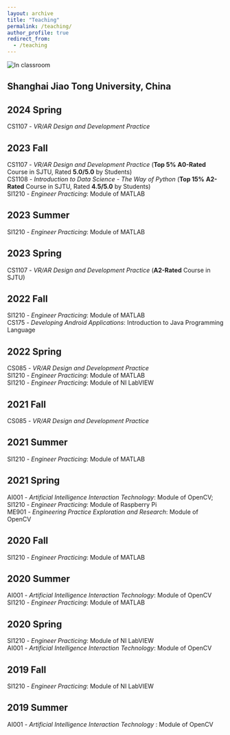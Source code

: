 ```yaml
---
layout: archive
title: "Teaching"
permalink: /teaching/
author_profile: true
redirect_from:
  - /teaching
---
```


![In classroom](/images/teaching.jpg)

<!--## Undergraduate courses-->
## Shanghai Jiao Tong University, China

## 2024 Spring
CS1107 - *VR/AR Design and Development Practice* <br> 

## 2023 Fall 
CS1107 - *VR/AR Design and Development Practice* (**Top 5%** **A0-Rated** Course in SJTU, Rated **5.0/5.0** by Students) <br>
CS1108 - *Introduction to Data Science - The Way of Python* (**Top 15%** **A2-Rated** Course in SJTU, Rated **4.5/5.0** by Students)<br> 
SI1210 - *Engineer Practicing*: Module of MATLAB <br>

## 2023 Summer 
SI1210 - *Engineer Practicing*: Module of MATLAB <br>

## 2023 Spring
CS1107 - *VR/AR Design and Development Practice* (**A2-Rated** Course in SJTU)<br> 

## 2022 Fall
SI1210 - *Engineer Practicing*: Module of MATLAB <br>
CS175 - *Developing Android Applications*: Introduction to Java Programming Language

## 2022 Spring
CS085 - *VR/AR Design and Development Practice* <br>
SI1210 - *Engineer Practicing*: Module of MATLAB <br>
SI1210 - *Engineer Practicing*: Module of NI LabVIEW

## 2021 Fall
CS085 - *VR/AR Design and Development Practice*
## 2021 Summer
SI1210 - *Engineer Practicing*: Module of MATLAB
## 2021 Spring
AI001 - *Artificial Intelligence Interaction Technology*: Module of OpenCV;<br>
SI1210 - *Engineer Practicing*: Module of Raspberry Pi<br>
ME901 - *Engineering Practice Exploration and Research*: Module of OpenCV


## 2020 Fall
SI1210 - *Engineer Practicing*: Module of MATLAB
## 2020 Summer
AI001 - *Artificial Intelligence Interaction Technology*: Module of OpenCV<br>
SI1210 - *Engineer Practicing*: Module of MATLAB
## 2020 Spring
SI1210 - *Engineer Practicing*: Module of NI LabVIEW<br>
AI001 - *Artificial Intelligence Interaction Technology*: Module of OpenCV

## 2019 Fall 
SI1210 - *Engineer Practicing*: Module of NI LabVIEW
## 2019 Summer
AI001 - *Artificial Intelligence Interaction Technology* : Module of OpenCV



